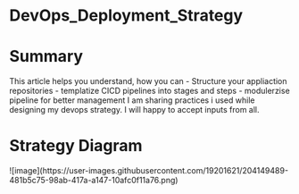 # DevOps_Deployment_Strategy
<H1>Summary</H1>
 This article helps you understand, how you can 
  - Structure your appliaction repositories 
  - templatize CICD pipelines into stages and steps 
  - modulerzise pipeline for better management 
 I am sharing practices i used while designing my devops strategy. I will happy to accept inputs from all. 

<H1> Strategy Diagram </H1>
![image](https://user-images.githubusercontent.com/19201621/204149489-481b5c75-98ab-417a-a147-10afc0f11a76.png)
